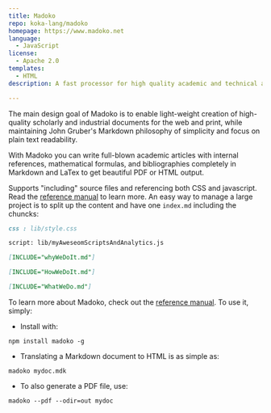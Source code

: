 ```yaml
---
title: Madoko
repo: koka-lang/madoko
homepage: https://www.madoko.net
language:
  - JavaScript
license:
  - Apache 2.0
templates:
  - HTML
description: A fast processor for high quality academic and technical articles from Markdown and LaTeX.

---
```


The main design goal of Madoko is to enable light-weight creation of
high-quality scholarly and industrial documents for the web and print,
while maintaining John Gruber's Markdown philosophy of simplicity and
focus on plain text readability.

With Madoko you can write full-blown academic articles with internal references, mathematical formulas, and bibliographies completely in Markdown and LaTex to get beautiful PDF or HTML output.

Supports "including" source files and referencing both CSS and javascript. Read the [reference manual] to learn more. An easy way to manage a large project is to split up the content and have one `index.md` including the chuncks:

```md
css : lib/style.css

script: lib/myAweseomScriptsAndAnalytics.js

[INCLUDE="whyWeDoIt.md"]

[INCLUDE="HowWeDoIt.md"]

[INCLUDE="WhatWeDo.md"]

```

To learn more about Madoko, check out the [reference manual]. To use it, simply:

+ Install with:

```
npm install madoko -g
``` 

+ Translating a Markdown document to HTML is as simple as:

```
madoko mydoc.mdk
```

+ To also generate a PDF file, use:

```
madoko --pdf --odir=out mydoc
```

[reference manual]: http://madoko.org/reference.html
